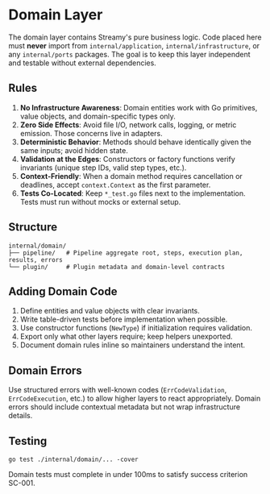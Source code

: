 # Domain Layer

The domain layer contains Streamy's pure business logic. Code placed here must **never** import from `internal/application`, `internal/infrastructure`, or any `internal/ports` packages. The goal is to keep this layer independent and testable without external dependencies.

## Rules

1. **No Infrastructure Awareness**: Domain entities work with Go primitives, value objects, and domain-specific types only.
2. **Zero Side Effects**: Avoid file I/O, network calls, logging, or metric emission. Those concerns live in adapters.
3. **Deterministic Behavior**: Methods should behave identically given the same inputs; avoid hidden state.
4. **Validation at the Edges**: Constructors or factory functions verify invariants (unique step IDs, valid step types, etc.).
5. **Context-Friendly**: When a domain method requires cancellation or deadlines, accept `context.Context` as the first parameter.
6. **Tests Co-Located**: Keep `*_test.go` files next to the implementation. Tests must run without mocks or external setup.

## Structure

```
internal/domain/
├── pipeline/   # Pipeline aggregate root, steps, execution plan, results, errors
└── plugin/     # Plugin metadata and domain-level contracts
```

## Adding Domain Code

1. Define entities and value objects with clear invariants.
2. Write table-driven tests before implementation when possible.
3. Use constructor functions (`NewType`) if initialization requires validation.
4. Export only what other layers require; keep helpers unexported.
5. Document domain rules inline so maintainers understand the intent.

## Domain Errors

Use structured errors with well-known codes (`ErrCodeValidation`, `ErrCodeExecution`, etc.) to allow higher layers to react appropriately. Domain errors should include contextual metadata but not wrap infrastructure details.

## Testing

```
go test ./internal/domain/... -cover
```

Domain tests must complete in under 100ms to satisfy success criterion SC-001.

